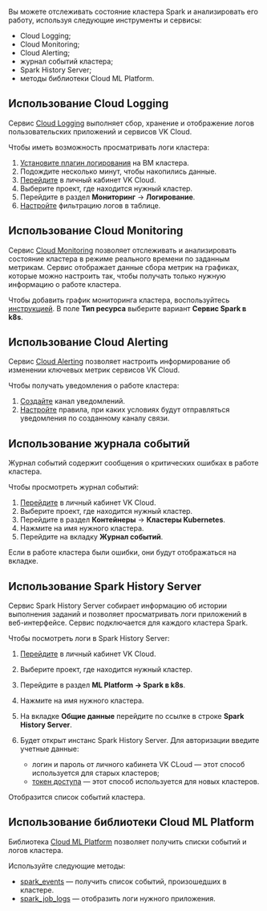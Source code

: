 Вы можете отслеживать состояние кластера Spark и анализировать его работу, используя следующие инструменты и сервисы:

- Cloud Logging;
- Cloud Monitoring;
- Cloud Alerting;
- журнал событий кластера;
- Spark History Server;
- методы библиотеки Cloud ML Platform.

## Использование Cloud Logging

Сервис [Cloud Logging](/ru/monitoring-services/logging) выполняет сбор, хранение и отображение логов пользовательских приложений и сервисов VK Cloud.

Чтобы иметь возможность просматривать логи кластера:

1. [Установите плагин логирования](/ru/monitoring-services/logging/service-management/connect-plugin) на ВМ кластера.
1. Подождите несколько минут, чтобы накопились данные.
1. [Перейдите](https://msk.cloud.vk.com/app/) в личный кабинет VK Cloud.
1. Выберите проект, где находится нужный кластер.
1. Перейдите в раздел **Мониторинг** → **Логирование**.
1. [Настройте](ru/monitoring-services/logging/service-management/view-logs) фильтрацию логов в таблице.

## Использование Cloud Monitoring

Сервис [Cloud Monitoring](/ru/monitoring-services/monitoring) позволяет отслеживать и анализировать состояние кластера в режиме реального времени по заданным метрикам. Сервис отображает данные сбора метрик на графиках, которые можно настроить так, чтобы получать только нужную информацию о работе кластера.

Чтобы добавить график мониторинга кластера, воспользуйтесь [инструкцией](/ru/monitoring-services/monitoring/quick-start#1_sozdayte_grafik). В поле **Тип ресурса** выберите вариант **Сервис Spark в k8s**.

## Использование Cloud Alerting

Сервис [Cloud Alerting](/ru/monitoring-services/alerting) позволяет настроить информирование об изменении ключевых метрик сервисов VK Cloud.

Чтобы получать уведомления о работе кластера:

1. [Создайте](/ru/monitoring-services/alerting/notification/notification-add) канал уведомлений.
1. [Настройте](/ru/monitoring-services/alerting/triggers/triggers-add) правила, при каких условиях будут отправляться уведомления по созданному каналу связи.

## Использование журнала событий

Журнал событий содержит сообщения о критических ошибках в работе кластера.

Чтобы просмотреть журнал событий:

1. [Перейдите](https://msk.cloud.vk.com/app/) в личный кабинет VK Cloud.
1. Выберите проект, где находится нужный кластер.
1. Перейдите в раздел **Контейнеры** → **Кластеры Kubernetes**.
1. Нажмите на имя нужного кластера.
1. Перейдите на вкладку **Журнал событий**.

Если в работе кластера были ошибки, они будут отображаться на вкладке.

## Использование Spark History Server

Сервис Spark History Server собирает информацию об истории выполнения заданий и позволяет просматривать логи приложений в веб-интерфейсе. Сервис подключается для каждого кластера Spark.

Чтобы посмотреть логи в Spark History Server:

1. [Перейдите](https://msk.cloud.vk.com/app/) в личный кабинет VK Cloud.
1. Выберите проект, где находится нужный кластер.
1. Перейдите в раздел **ML Platform → Spark в k8s**.
1. Нажмите на имя нужного кластера.
1. На вкладке **Общие данные** перейдите по ссылке в строке **Spark History Server**.
1. Будет открыт инстанс Spark History Server. Для авторизации введите учетные данные:

    - логин и пароль от личного кабинета VK CLoud — этот способ используется для старых кластеров;
    - [токен доступа](/ru/ml/spark-to-k8s/ml-platform-library/authz) — этот способ используется для новых кластеров.

Отобразится список событий кластера.

## Использование библиотеки Cloud ML Platform

Библиотека [Cloud ML Platform](ru/ml/spark-to-k8s/ml-platform-library/library-reference) позволяет получить списки событий и логов кластера.

Используйте следующие методы:

- [spark_events](../ml-platform-library/library-reference/spark-jobs#spark_events) — получить список событий, произошедших в кластере.
- [spark_job_logs](../ml-platform-library/library-reference/spark-jobs#spark_job_logs) — отобразить логи нужного приложения.
